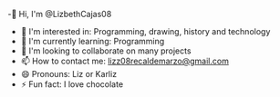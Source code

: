 -👋 Hi, I'm @LizbethCajas08
- 👀 I'm interested in: Programming, drawing, history and technology
- 🌱 I'm currently learning: Programming
- 💞️ I'm looking to collaborate on many projects
- 📫 How to contact me: lizz08recaldemarzo@gmail.com
- 😄 Pronouns: Liz or Karliz
- ⚡ Fun fact: I love chocolate

<!---
LizbethCajas08/LizbethCajas08 is a ✨ special ✨ repository because its `README.md` (this file) appears on your GitHub profile.
You can click the Preview link to take a look at your changes.
--->

